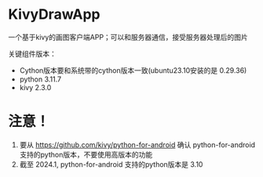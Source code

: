 # KivyDrawApp
一个基于kivy的画图客户端APP；可以和服务器通信，接受服务器处理后的图片

关键组件版本：

* Cython版本要和系统带的cython版本一致(ubuntu23.10安装的是 0.29.36)
* python 3.11.7
* kivy 2.3.0

# 注意！
1. 要从 https://github.com/kivy/python-for-android 确认 python-for-android 支持的python版本，不要使用高版本的功能
2. 截至 2024.1, python-for-android 支持的python版本是 3.10
